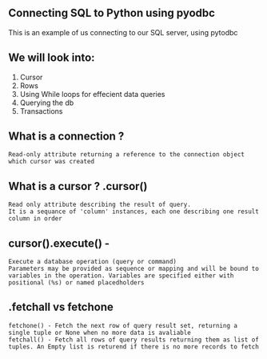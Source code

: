 Connecting SQL to Python using pyodbc 
-

This is an example of us connecting to our SQL server,
using pytodbc

We will look into:
- 
1. Cursor
2. Rows
3. Using While loops for effecient data queries
4. Querying the db 
5. Transactions 

## What is a connection ?
    Read-only attribute returning a reference to the connection object which cursor was created

## What is a cursor ? .cursor()
    Read only attribute describing the result of query.
    It is a sequance of 'column' instances, each one describing one result column in order 
     
    
## cursor().execute() -  
    Execute a database operation (query or command)
    Parameters may be provided as sequence or mapping and will be bound to variables in the operation. Variables are specified either with positional (%s) or named placedholders
    

## .fetchall vs fetchone
    fetchone() - Fetch the next row of query result set, returning a single tuple or None when no more data is avaliable
    fetchall() - Fetch all rows of query results returning them as list of tuples. An Empty list is returend if there is no more records to fetch

## 